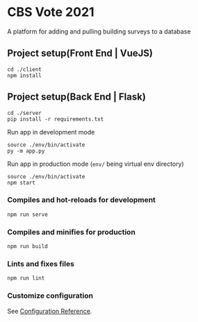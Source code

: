 # CBS Vote 2021
A platform for adding and pulling building surveys to a database

## Project setup(Front End | VueJS)

```
cd ./client
npm install
```

## Project setup(Back End | Flask)

```
cd ./server
pip install -r requirements.txt
```
Run app in development mode
```
source ./env/bin/activate
py -m app.py
```
Run app in production mode (`env/` being virtual env directory)
```
source ./env/bin/activate
npm start
```

### Compiles and hot-reloads for development
```
npm run serve
```

### Compiles and minifies for production
```
npm run build
```

### Lints and fixes files
```
npm run lint
```

### Customize configuration
See [Configuration Reference](https://cli.vuejs.org/config/).
